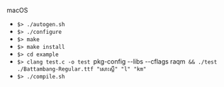 macOS

* `$> ./autogen.sh`
* `$> ./configure`
* `$> make`
* `$> make install`
* `$> cd example`
* `$> clang test.c -o test `pkg-config --libs --cflags raqm` && ./test ./Battambang-Regular.ttf "សោះស្តី" "l" "km"`
* `$> ./compile.sh`